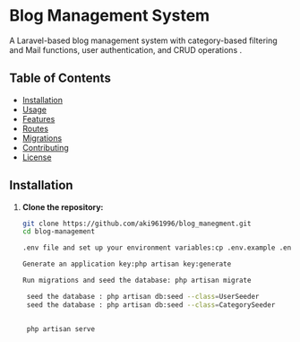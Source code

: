 # Blog Management System

A Laravel-based blog management system with category-based filtering and Mail functions, user authentication, and CRUD operations .

## Table of Contents

- [Installation](#installation)
- [Usage](#usage)
- [Features](#features)
- [Routes](#routes)
- [Migrations](#migrations)
- [Contributing](#contributing)
- [License](#license)

## Installation

1. **Clone the repository:**

   ```sh
   git clone https://github.com/aki961996/blog_manegment.git
   cd blog-management

   .env file and set up your environment variables:cp .env.example .env

   Generate an application key:php artisan key:generate
   
   Run migrations and seed the database: php artisan migrate

    seed the database : php artisan db:seed --class=UserSeeder
    seed the database : php artisan db:seed --class=CategorySeeder


    php artisan serve

   
